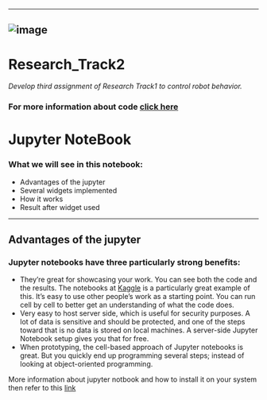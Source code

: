 -------------------------------------------------------------------------------------
![image](https://user-images.githubusercontent.com/80394968/164893651-97509a6f-be9f-4444-a7d0-cebec382c125.png)
-------------------------------------------------------------------------------------
# Research_Track2
*Develop third assignment of Research Track1 to control robot behavior.*
### For more information about code [click here](https://mohammadrezahajihosseini.github.io/Research_Track2/)

Jupyter NoteBook
================================
### What we will see in this notebook:
 * Advantages of the jupyter
 * Several widgets implemented 
 * How it works 
 * Result after widget used
-------------------------------------------------------------------------------------
Advantages of the jupyter
----------------------
### Jupyter notebooks have three particularly strong benefits:
* They’re great for showcasing your work. You can see both the code and the results. The notebooks at [Kaggle](https://www.kaggle.com/code) is a particularly great example of this.
It’s easy to use other people’s work as a starting point. You can run cell by cell to better get an understanding of what the code does.
* Very easy to host server side, which is useful for security purposes. A lot of data is sensitive and should be protected, and one of the steps toward that is no data is stored on local machines. A server-side Jupyter Notebook setup gives you that for free.
* When prototyping, the cell-based approach of Jupyter notebooks is great. But you quickly end up programming several steps; instead of looking at object-oriented programming.

More information about jupyter notbook and how to install it on your system then refer to this [link](https://2021.aulaweb.unige.it/pluginfile.php/407745/mod_resource/content/0/rtII_2_2022.pdf)

